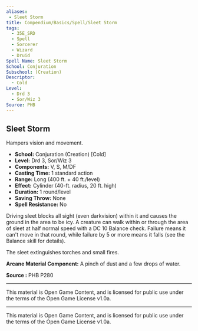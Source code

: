 ```yaml
---
aliases:
 - Sleet Storm
title: Compendium/Basics/Spell/Sleet Storm
tags:
  - 35E_SRD
  - Spell
  - Sorcerer
  - Wizard
  - Druid
Spell Name: Sleet Storm
School: Conjuration
Subschool: (Creation)
Descriptor:
  - Cold
Level:
  - Drd 3
  - Sor/Wiz 3
Source: PHB
---
```


## Sleet Storm

Hampers vision and movement.

- **School:** Conjuration (Creation) [Cold]  
- **Level:** Drd 3, Sor/Wiz 3  
- **Components:** V, S, M/DF  
- **Casting Time:** 1 standard action  
- **Range:** Long (400 ft. + 40 ft./level)  
- **Effect:** Cylinder (40-ft. radius, 20 ft. high)  
- **Duration:** 1 round/level  
- **Saving Throw:** None  
- **Spell Resistance:** No  

Driving sleet blocks all sight (even darkvision) within it and causes the ground in the area to be icy. A creature can walk within or through the area of sleet at half normal speed with a DC 10 Balance check. Failure means it can't move in that round, while failure by 5 or more means it falls (see the Balance skill for details).

The sleet extinguishes torches and small fires.

**Arcane Material Component:** A pinch of dust and a few drops of water.

**Source :** PHB P280

---



This material is Open Game Content, and is licensed for public use under  
the terms of the Open Game License v1.0a.

---

This material is Open Game Content, and is licensed for public use under the terms of the Open Game License v1.0a.

